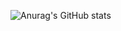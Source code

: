 ![Anurag's GitHub stats](https://github-readme-stats.vercel.app/api?username=Rapptz&show_icons=true&theme=radical)
